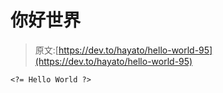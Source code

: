 # 你好世界

> 原文:[https://dev.to/hayato/hello-world-95](https://dev.to/hayato/hello-world-95)

`<?= Hello World ?>`